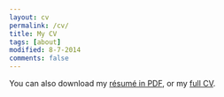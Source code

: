 ```yaml
---
layout: cv
permalink: /cv/
title: My CV
tags: [about]
modified: 8-7-2014
comments: false
---
```


You can also download my [résumé in PDF](https://www.dropbox.com/s/mfal5tp0q3gnr5t/Resume-PontTuset.pdf?dl=0), or my [full CV](https://www.dropbox.com/s/2ylogbqz07s3cti/CV-PontTuset.pdf?dl=0).

